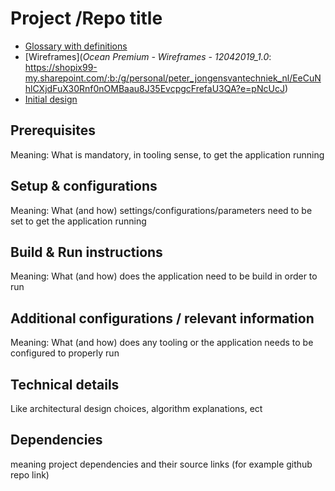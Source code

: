 # Project /Repo title

- [Glossary with definitions](https://bitbucket.org/oceanpremium/ocean-premium-api/wiki/Glossary)
- [Wireframes](*Ocean Premium - Wireframes - 12042019_1.0*: https://shopix99-my.sharepoint.com/:b:/g/personal/peter_jongensvantechniek_nl/EeCuNhlCXjdFuX30Rnf0nOMBaau8J35EvcpgcFrefaU3QA?e=pNcUcJ)
- [Initial design](https://www.figma.com/proto/0KBc0Pattj9Cc9ov7akc3VFD/Ocean-Premium?node-id=178%3A1962&viewport=468%2C522%2C0.778865&scaling=min-zoom&redirected=1)

## Prerequisites
Meaning: What is mandatory, in tooling sense, to get the application running

## Setup & configurations
Meaning: What (and how) settings/configurations/parameters need to be set to get the application running


## Build & Run instructions
Meaning: What (and how) does the application need to be build in order to run


## Additional configurations / relevant information
Meaning: What (and how) does any tooling or the application needs to be configured to properly run

## Technical details

Like architectural design choices, algorithm explanations, ect

## Dependencies

meaning project dependencies and their source links (for example github repo link)